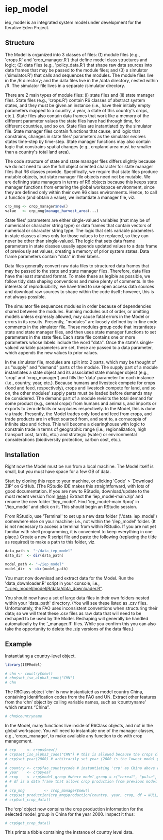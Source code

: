 <!-- README.md is generated from README.Rmd. Please edit that file -->

# iep_model

<!-- badges: start -->
<!-- badges: end -->

iep_model is an integrated system model under development for the Iterative Eden Project.

## Structure

The Model is organized into 3 classes of files: (1) module files (e.g., 'crops.R' and 'crop_manager.R') that define model class structures and logic; (2) data files (e.g., 'policy_data.R') that shape raw data sources into data frames that may be passed to the module files; and (3) a simulator ('simulator.R') that calls and sequences the modules. The module files live in the /R directory; and the data files live in the /data directory, nested within /R. The simulator file lives in a separate /simulator directory.

There are 2 main types of module files: (i) state files and (ii) state manager files. State files (e.g., 'crops.R') contain R6 classes of abstract system states, and they must be given an instance (i.e., have their initially empty parameters mapped to a country, a year, a state of this country's crops, etc.). State files also contain data frames that work like a memory of the different parameter values the state files have had through time, for different countries, and so on. State files are instantiated by the simulator file. State manager files contain functions that cause, and logic that constrains, changes in state files' parameters as the simulator evolves states time-step by time-step. State manager functions may also contain logic that constrains spatial changes (e.g., cropland area must be smaller than a country's total land area).

The code structure of state and state manager files differs slightly because we do not need to use the full object oriented character for state manager files that R6 classes provide. Specifically, we require that state files produce mutable objects, but state manager file objects need not be mutable. We are defining state managers in terms of R6 objects because this keeps state manager functions from entering the global workspace environment, since they are defined only within their own R6 class environments. Hence, to call a function (and obtain a value), we instantiate a manager file, viz.

``` r
crp_mng <- crop_manager$new()
value   <- crp_mng$manage_harvest_area(...)
```

State files' parameters are either single-valued variables (that may be of numerical or character string type) or data frames that contain vectors of numerical or character string type. The logic that sets variable parameters in state classes allows only for those values to be replaced, so they can never be other than single-valued. The logic that sets data frame parameters in state classes usually appends updated values to a data frame of previously set values, creating a memory of prior system states. Data frame parameters contain "data" in their labels.

Data files generally convert raw data files to structured data frames that may be passed to the state and state manager files. Therefore, data files have the least standard format. To make these as legible as possible, we follow tidy data shaping conventions and make plenty of comments. In the interests of reproducibility, we have tried to use open access data sources and download raw sources to shape within the code itself; however, this is not always possible.

The simulator file sequences modules in order because of dependencies shared between the modules. Running modules out of order, or omitting models unless expressly allowed, may cause fatal errors in the Model or errors in its results. Presently, "modules" are loosely defined by in-line code comments in the simulator file. These modules group code that instantiates state and state manager files, and then uses state manager functions to set parameters in the state files. Each state file contains one or more parameters whose labels include the word "data". Once the state's single-valued variable parameters are set, these are passed to a data parameter, which appends the new values to prior values.

In the simulator file, modules are split into 2 parts, which may be thought of as "supply" and "demand" parts of the module. The supply part of a module instantiates a state object and its associated state manager object (e.g., 'crop' and 'crop_manager') and fills the 'data' parameter for each instance (i.e., country, year, etc.). Because humans and livestock compete for crops (food and feed, respectively), crops and livestock compete for land, and so on, the other modules' supply parts must be loaded before demands may be considered. The demand part of a module revisits the total demand for some product (e.g., cereal crops) from humans and animals, and imports or exports to zero deficits or surpluses respectively. In the Model, this is done via trade. Presently, the Model trades only food and feed from crops, and trade products are in effect sourced from, and sent to, a cornucopia of infinite size and riches. This will become a clearinghouse with logic to constrain trade in terms of geographic range (i.e., regionalization, high transport cost, tarrifs, etc.) and strategic (water) or environmental considerations (biodiversity protection, carbon cost, etc.).

## Installation

Right now the Model must be run from a local machine. The Model itself is small, but you must have space for a few GB of data.

Start by cloning this repo to your machine, or clicking 'Code' > 'Download ZIP' on GitHub. (The RStudio IDE makes this straightforward, with lots of good documentation. If you are new to RStudio, download/update to the most recent version from [here](https://rstudio.com/products/rstudio/download/#download).) Extract the 'iep_model-main.zip' and rename the new folder '/iep_model'. Find 'iep_model-main.Rproj' in '/iep_model' and click on it. This should begin an RStudio session.

From RStudio, use 'Terminal' to set up a new data folder ('/data_iep_model') somewhere else on your machine; i.e., not within the '/iep_model' folder. (It is not necessary to access a terminal from within RStudio. If you are not yet familiar with shell programming, it is convenient to keep everything in one place.) Create a new R script file and paste the following (replacing the tilde as required) to make a path to this folder, viz.

``` r
data_path <- "~/data_iep_model"
data_dir  <- dir(data_path)

model_path <- "~/iep_model"
model_dir  <- dir(model_path)

```

You must now download and extract data for the Model. Run the 'data_downloader.R' script in your console, i.e., ["~/iep_model/model/R/data/data_downloader.R"]("~/iep_model/model/R/data/data_downloader.R").

You should now have a set of large data files in their own folders nested within your 'data_path' directory. (You will see these listed as .csv files. Unfortunately, the FAO uses inconsistent conventions when structuring their data; so we will treat these .csv files as raw data that will need to be reshaped to be used by the Model. Reshaping will generally be handled automatically by the '_manager.R' files. While you confirm this you can also take the opportunity to delete the .zip versions of the data files.)



## Example

Instantiating a country-level object.

``` r
library(IEPModel)

# chn <- country$new()
# chn$set_iso_alpha3_code("CHN")
# chn
```

The R6Class object ‘chn’ is now instantiated as model country China, containing identification codes from the FAO and UN. Extract other features from the ‘chn’ object by calling variable names, such as ‘countryname’ which returns “China”.

``` r
# chn$countryname
```

In the Model, many functions live inside of R6Class objects, and not in the global workspace. You will need to instantiate one of the manager classes, e.g., ‘crops\_manager’, to make available any function to do with crop management.

``` r
# crp     <- crops$new()
# crp$set_iso_alpha3_code("CHN") # this is allowed because the crops class inherits the country class functions
# crp$set_year(2000) # arbitrarily set year (2000 is the lowest model year considered)
# 
# country <- crp$fao_countrycode # instantiating 'crp' as China above automatically generates ID codes
# year    <- crp$year
# crop    <- crp$model_group #where model_group = c("cereal", "pulse", etc.)
# # df is a data frame that allows crop production from previous model years to be passed to the function
# 
# crp_mng         <- crop_manager$new()
# crp$set_production(crp_mng$production(country, year, crop, df = NULL))
# crp$set_crop_data()
```

The ‘crp’ object now contains the crop production information for the selected model_group in China for the year 2000. Inspect it thus:

``` r
# crp$get_crop_data()
```

This prints a tibble containing the instance of country level data.